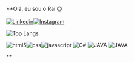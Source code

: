 **Olá, eu sou o Rai 😊
<br>
<br>
[![Linkedin](https://img.shields.io/badge/LinkedIn-0077B5?style=for-the-badge&logo=linkedin&logoColor=white)](https://www.linkedin.com/in/raisilm/)[![Instagram](https://img.shields.io/badge/Instagram-E4405F?style=for-the-badge&logo=instagram&logoColor=white)](https://www.instagram.com/raimello19/)

![Top Langs](https://github-readme-stats.vercel.app/api/top-langs/?username=RaiSMel&layout=compact)


<div style="display: inline_block">

<img alt="html5" src="https://img.shields.io/badge/HTML5-E34F26?style=for-the-badge&logo=html5&logoColor=white"><img alt="css" src="https://img.shields.io/badge/CSS3-1572B6?style=for-the-badge&logo=css3&logoColor=white"><img alt="javascript" src="https://img.shields.io/badge/JavaScript-F7DF1E?style=for-the-badge&logo=javascript&logoColor=black">
<img alt="C#" src="https://img.shields.io/badge/C%23-239120?style=for-the-badge&logo=c-sharp&logoColor=white">
<img alt="JAVA" src="
https://img.shields.io/badge/Java-ED8B00?style=for-the-badge&logo=openjdk&logoColor=white">
<img alt="JAVA" src="
https://img.shields.io/badge/Python-14354C?style=for-the-badge&logo=python&logoColor=white">

</div>
**
